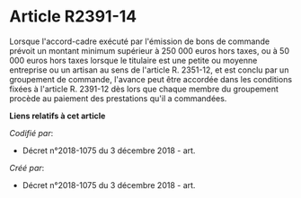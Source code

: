# Article R2391-14

Lorsque l'accord-cadre exécuté par l'émission de bons de commande prévoit un montant minimum supérieur à 250 000 euros hors
taxes, ou à 50 000 euros hors taxes lorsque le titulaire est une petite ou moyenne entreprise ou un artisan au sens de
l'article R. 2351-12, et est conclu par un groupement de commande, l'avance peut être accordée dans les conditions fixées à
l'article R. 2391-12 dès lors que chaque membre du groupement procède au paiement des prestations qu'il a commandées.

**Liens relatifs à cet article**

_Codifié par_:

  - Décret n°2018-1075 du 3 décembre 2018 - art.

_Créé par_:

  - Décret n°2018-1075 du 3 décembre 2018 - art.
